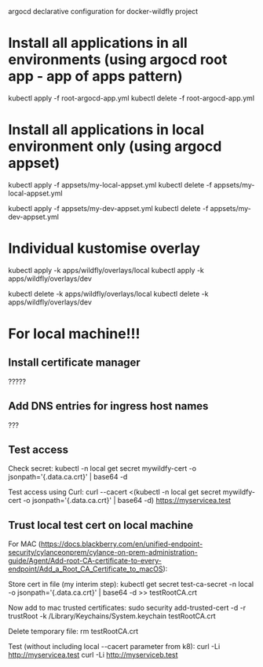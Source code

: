 argocd declarative configuration for docker-wildfly project

# Install all applications in all environments (using argocd root app - app of apps pattern)
kubectl apply -f root-argocd-app.yml
kubectl delete -f root-argocd-app.yml

# Install all applications in local environment only (using argocd appset)
kubectl apply -f appsets/my-local-appset.yml
kubectl delete -f appsets/my-local-appset.yml

kubectl apply -f appsets/my-dev-appset.yml
kubectl delete -f appsets/my-dev-appset.yml

# Individual kustomise overlay
kubectl apply -k apps/wildfly/overlays/local
kubectl apply -k apps/wildfly/overlays/dev

kubectl delete -k apps/wildfly/overlays/local
kubectl delete -k apps/wildfly/overlays/dev

# For local machine!!!
## Install certificate manager
?????

## Add DNS entries for ingress host names
???

## Test access
Check secret:
kubectl -n local get secret mywildfy-cert -o jsonpath='{.data.ca\.crt}' | base64 -d

Test access using Curl:
curl --cacert <(kubectl -n local get secret mywildfy-cert -o jsonpath='{.data.ca\.crt}' | base64 -d) https://myservicea.test

## Trust local test cert on local machine
For MAC (https://docs.blackberry.com/en/unified-endpoint-security/cylanceonprem/cylance-on-prem-administration-guide/Agent/Add-root-CA-certificate-to-every-endpoint/Add_a_Root_CA_Certificate_to_macOS):

Store cert in file (my interim step):
kubectl get secret test-ca-secret -n local -o jsonpath='{.data.ca\.crt}' | base64 -d >> testRootCA.crt

Now add to mac trusted certificates:
sudo security add-trusted-cert -d -r trustRoot -k /Library/Keychains/System.keychain testRootCA.crt

Delete temporary file:
rm testRootCA.crt

Test (without including local --cacert parameter from k8):
curl -Li http://myservicea.test
curl -Li http://myserviceb.test